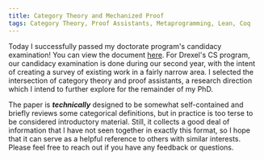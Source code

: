 ```yaml
---
title: Category Theory and Mechanized Proof 
tags: Category Theory, Proof Assistants, Metaprogramming, Lean, Coq
---
```


Today I successfully passed my doctorate program's candidacy examination! You
can view the document [here](/files/Henson_Candidacy.pdf). For Drexel's CS
program, our candidacy examination is done during our second year, with the
intent of creating a survey of existing work in a fairly narrow area. I selected
the intersection of category theory and proof assistants, a research direction
which I intend to further explore for the remainder of my PhD.

The paper is ***technically*** designed to be somewhat self-contained and
briefly reviews some categorical definitions, but in practice is too terse to be
considered introductory material. Still, it collects a good deal of information
that I have not seen together in exactly this format, so I hope that it can
serve as a helpful reference to others with similar interests. Please feel free
to reach out if you have any feedback or questions.
